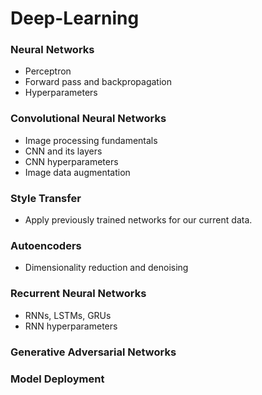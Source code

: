 # Deep-Learning

### Neural Networks
  * Perceptron
  * Forward pass and backpropagation
  * Hyperparameters
  
### Convolutional Neural Networks
  * Image processing fundamentals 
  * CNN and its layers
  * CNN hyperparameters
  * Image data augmentation
  
### Style Transfer
  * Apply previously trained networks for our current data.
  
### Autoencoders
  * Dimensionality reduction and denoising
  
### Recurrent Neural Networks
  * RNNs, LSTMs, GRUs
  * RNN hyperparameters
  
### Generative Adversarial Networks
  
### Model Deployment
